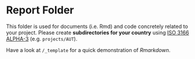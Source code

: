 # Report Folder

This folder is used for documents (i.e. Rmd) and code concretely related to your project. Please create **subdirectories for your country** using [ISO 3166 ALPHA-3](https://de.wikipedia.org/wiki/ISO-3166-1-Kodierliste) (e.g. `projects/AUT`).

Have a look at `/_template` for a quick demonstration of *Rmarkdown*.